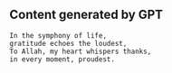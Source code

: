 ## Content generated by GPT

```poem
In the symphony of life,
gratitude echoes the loudest,
To Allah, my heart whispers thanks,
in every moment, proudest.
```
